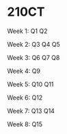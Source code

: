 # 210CT
Week 1:
Q1
Q2

Week 2:
Q3
Q4
Q5

Week 3:
Q6
Q7
Q8

Week 4:
Q9

Week 5:
Q10
Q11

Week 6:
Q12

Week 7:
Q13
Q14

Week 8:
Q15
